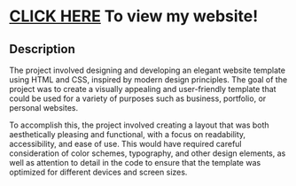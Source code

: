 # [CLICK HERE](https://aarondayrit.github.io/Business-Site-Template//index.html) To view my website!

## Description
<p>
    The project involved designing and developing an elegant website template using HTML and CSS, inspired by modern design principles. The goal of the project was to create a visually appealing and user-friendly template that could be used for a variety of purposes such as business, portfolio, or personal websites.
</p>	

<p>
    To accomplish this, the project involved creating a layout that was both aesthetically pleasing and functional, with a focus on readability, accessibility, and ease of use. This would have required careful consideration of color schemes, typography, and other design elements, as well as attention to detail in the code to ensure that the template was optimized for different devices and screen sizes.
</p>
